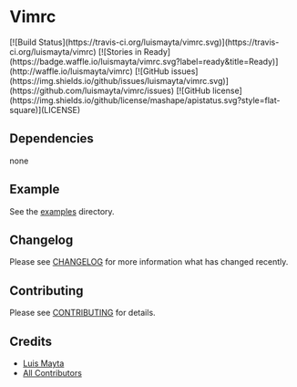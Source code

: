 # Vimrc

<span class="badges" align="center">
[![Build Status](https://travis-ci.org/luismayta/vimrc.svg)](https://travis-ci.org/luismayta/vimrc)
[![Stories in Ready](https://badge.waffle.io/luismayta/vimrc.svg?label=ready&title=Ready)](http://waffle.io/luismayta/vimrc)
[![GitHub issues](https://img.shields.io/github/issues/luismayta/vimrc.svg)](https://github.com/luismayta/vimrc/issues)
[![GitHub license](https://img.shields.io/github/license/mashape/apistatus.svg?style=flat-square)](LICENSE)
</span>


## Dependencies

none

## Example

See the [examples](./examples/) directory.


## Changelog

Please see [CHANGELOG](CHANGELOG.md) for more information what has changed recently.

## Contributing

Please see [CONTRIBUTING](CONTRIBUTING.md) for details.

## Credits

- [Luis Mayta][link-author]
- [All Contributors][link-contributors]

<!-- Other -->

[link-author]: https://github.com/luismayta
[link-contributors]: AUTHORS
